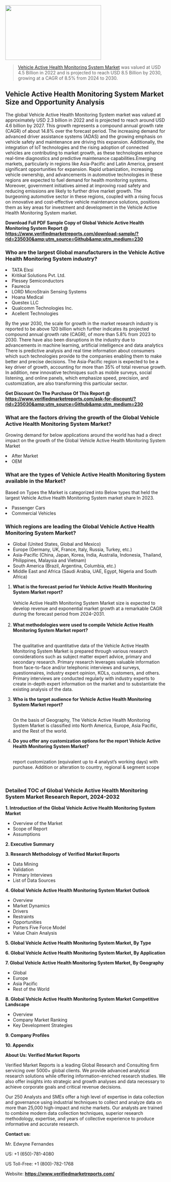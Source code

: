 <img src="https://ffe5etoiles.com/wp-content/uploads/2024/12/MST1-300x171.png" alt="" width="300" height="171" class="alignnone size-medium wp-image-20088" /><blockquote><p><p><a href="https://www.verifiedmarketreports.com/download-sample/?rid=235030&utm_source=Github&utm_medium=230" target="_blank">Vehicle Active Health Monitoring System Market</a> was valued at USD 4.5 Billion in 2022 and is projected to reach USD 8.5 Billion by 2030, growing at a CAGR of 8.5% from 2024 to 2030.</p></blockquote><p><h2>Vehicle Active Health Monitoring System Market Size and Opportunity Analysis</h2>The global Vehicle Active Health Monitoring System market was valued at approximately USD 2.3 billion in 2022 and is projected to reach around USD 4.6 billion by 2027. This growth represents a compound annual growth rate (CAGR) of about 14.8% over the forecast period. The increasing demand for advanced driver assistance systems (ADAS) and the growing emphasis on vehicle safety and maintenance are driving this expansion. Additionally, the integration of IoT technologies and the rising adoption of connected vehicles are contributing to market growth, as these technologies enhance real-time diagnostics and predictive maintenance capabilities.Emerging markets, particularly in regions like Asia-Pacific and Latin America, present significant opportunities for expansion. Rapid urbanization, increasing vehicle ownership, and advancements in automotive technologies in these regions are expected to fuel demand for health monitoring systems. Moreover, government initiatives aimed at improving road safety and reducing emissions are likely to further drive market growth. The burgeoning automotive sector in these regions, coupled with a rising focus on innovative and cost-effective vehicle maintenance solutions, positions them as key areas for investment and development in the Vehicle Active Health Monitoring System market.</p><p class=""><strong>Download Full PDF Sample Copy of Global Vehicle Active Health Monitoring System Report @ <a href="https://www.verifiedmarketreports.com/download-sample/?rid=235030&amp;utm_source=Github&amp;utm_medium=230" target="_blank">https://www.verifiedmarketreports.com/download-sample/?rid=235030&amp;utm_source=Github&amp;utm_medium=230</a></strong></p><h3 id="" class="">Who are the largest Global manufacturers in the Vehicle Active Health Monitoring System industry?</h3><p><li>TATA Elxsi</li><li> Kritikal Solutions Pvt. Ltd.</li><li> Plessey Semiconductors</li><li> Faurecia</li><li> LORD MicroStrain Sensing Systems</li><li> Hoana Medical</li><li> Questex LLC</li><li> Qualcomm Technologies Inc.</li><li> Acellent Technologies</li></p><div class=""><div class="" dir="" data-message-author-role="" data-message-id="" data-message-model-slug=""><div class=""><div class=""><div class=""><div class="" dir="" data-message-author-role="" data-message-id="" data-message-model-slug=""><div class=""><div class=""><p>By the year 2030, the scale for growth in the market research industry is reported to be above 120 billion which further indicates its projected compound annual growth rate (CAGR), of more than 5.8% from 2023 to 2030. There have also been disruptions in the industry due to advancements in machine learning, artificial intelligence and data analytics There is predictive analysis and real time information about consumers which such technologies provide to the companies enabling them to make better and precise decisions. The Asia-Pacific region is expected to be a key driver of growth, accounting for more than 35% of total revenue growth. In addition, new innovative techniques such as mobile surveys, social listening, and online panels, which emphasize speed, precision, and customization, are also transforming this particular sector.</p><p><strong>Get Discount On The Purchase Of This Report @&nbsp; <a href="https://www.verifiedmarketreports.com/ask-for-discount/?rid=235030&amp;utm_source=Github&amp;utm_medium=230" target="_blank">https://www.verifiedmarketreports.com/ask-for-discount/?rid=235030&amp;utm_source=Github&amp;utm_medium=230</a></strong></p></div></div></div></div></div></div></div></div><h3 id="" class="">What are the factors driving the growth of the Global Vehicle Active Health Monitoring System Market?</h3><p id="" class="">Growing demand for below applications around the world has had a direct impact on the growth of the Global Vehicle Active Health Monitoring System Market</p><p id="" class=""><li>After Market</li><li> OEM</li></p><h3 id="" class="">What are the types of Vehicle Active Health Monitoring System available in the Market?</h3><p id="" class="">Based on Types the Market is categorized into Below types that held the largest Vehicle Active Health Monitoring System market share In 2023.</p><p id="" class=""><li>Passenger Cars</li><li> Commercial Vehicles</li></p><h3 id="" class="">Which regions are leading the Global Vehicle Active Health Monitoring System Market?</h3><ul><li>Global (United States, Global and Mexico)</li><li>Europe (Germany, UK, France, Italy, Russia, Turkey, etc.)</li><li>Asia-Pacific (China, Japan, Korea, India, Australia, Indonesia, Thailand, Philippines, Malaysia and Vietnam)</li><li>South America (Brazil, Argentina, Columbia, etc.)</li><li>Middle East and Africa (Saudi Arabia, UAE, Egypt, Nigeria and South Africa)</li></ul><p><ol><li><strong>What is the forecast period for Vehicle Active Health Monitoring System Market report?<br /></strong><br /><span data-sheets-root="1" data-sheets-value="{&quot;1&quot;:2,&quot;2&quot;:&quot;XXXX size is expected to develop revenue and exponential market growth at a remarkable CAGR during the forecast period from 2024&ndash;2030.&quot;}" data-sheets-userformat="{&quot;2&quot;:12674,&quot;4&quot;:{&quot;1&quot;:2,&quot;2&quot;:16776960},&quot;10&quot;:2,&quot;11&quot;:0,&quot;15&quot;:&quot;Arial&quot;,&quot;16&quot;:12}">Vehicle Active Health Monitoring System Market size is expected to develop revenue and exponential market growth at a remarkable CAGR during the forecast period from 2024&ndash;2031.</span><br /><br /></li><li><strong>What methodologies were used to compile Vehicle Active Health Monitoring System Market report?<br /><br /></strong><p>The qualitative and quantitative data of the&nbsp;Vehicle Active Health Monitoring System Market is prepared through various research considerations such as subject matter expert advice, primary and secondary research. Primary research leverages valuable information from face-to-face and/or telephonic interviews and surveys, questionnaires, industry expert opinion, KOLs, customers, and others. Primary interviews are conducted regularly with industry experts to create in-depth expert information on the market and to substantiate the existing analysis of the data.&nbsp;</p></li><li><strong>Who is the target audience for Vehicle Active Health Monitoring System Market report?<br /><br /></strong><p>On the basis of Geography, The&nbsp;Vehicle Active Health Monitoring System Market is classified into North America, Europe, Asia Pacific, and the Rest of the world.</p></li><li><strong>Do you offer any customization options for the report Vehicle Active Health Monitoring System Market?<br /><br /></strong><p>report customization (equivalent up to 4 analyst&rsquo;s working days) with purchase. Addition or alteration to country, regional &amp; segment scope</p><p>&nbsp;</p></li></ol></p><h3 id="" class="">Detailed TOC of Global Vehicle Active Health Monitoring System Market Research Report, 2024-2032</h3><p id="" class=""><strong>1. Introduction of the Global Vehicle Active Health Monitoring System Market</strong></p><ul><li>Overview of the Market</li><li>Scope of Report</li><li>Assumptions</li></ul><p id="" class=""><strong>2. Executive Summary</strong></p><p id="" class=""><strong>3. Research Methodology of&nbsp;Verified Market Reports</strong></p><ul><li>Data Mining</li><li>Validation</li><li>Primary Interviews</li><li>List of Data Sources</li></ul><p id="" class=""><strong>4. Global Vehicle Active Health Monitoring System Market Outlook</strong></p><ul><li>Overview</li><li>Market Dynamics</li><li>Drivers</li><li>Restraints</li><li>Opportunities</li><li>Porters Five Force Model</li><li>Value Chain Analysis</li></ul><p id="" class=""><strong>5. Global Vehicle Active Health Monitoring System Market, By&nbsp;Type</strong></p><p id="" class=""><strong>6. Global Vehicle Active Health Monitoring System Market, By Application</strong></p><p id="" class=""><strong>7. Global Vehicle Active Health Monitoring System Market, By Geography</strong></p><ul><li>Global</li><li>Europe</li><li>Asia Pacific</li><li>Rest of the World</li></ul><p id="" class=""><strong>8. Global Vehicle Active Health Monitoring System Market Competitive Landscape</strong></p><ul><li>Overview</li><li>Company Market Ranking</li><li>Key Development Strategies</li></ul><p id="" class=""><strong>9. Company Profiles</strong></p><p id="" class=""><strong>10. Appendix</strong></p><p id="" class=""><strong>About Us: Verified Market Reports</strong></p><p id="" class="">Verified Market Reports is a leading Global Research and Consulting firm servicing over 5000+ global clients. We provide advanced analytical research solutions while offering information-enriched research studies. We also offer insights into strategic and growth analyses and data necessary to achieve corporate goals and critical revenue decisions.</p><p id="" class="">Our 250 Analysts and SMEs offer a high level of expertise in data collection and governance using industrial techniques to collect and analyze data on more than 25,000 high-impact and niche markets. Our analysts are trained to combine modern data collection techniques, superior research methodology, expertise, and years of collective experience to produce informative and accurate research.</p><p id="" class=""><strong>Contact us:</strong></p><p id="" class="">Mr. Edwyne Fernandes</p><p id="" class="">US: +1 (650)-781-4080</p><p id="" class="">US Toll-Free: +1 (800)-782-1768</p><p id="" class="">Website: <a target="" data-test-app-aware-link=""><strong>https://www.verifiedmarketreports.com/</strong></a></p>
